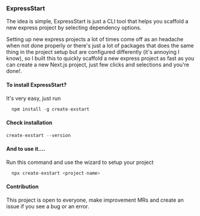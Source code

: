 ### ExpressStart

The idea is simple, ExpressStart is just a CLI tool that helps you scaffold a new express project by selecting dependency options.

Setting up new express projects a lot of times come off as an headache when not done properly or there's just a lot of packages that does the same thing
in the project setup but are configured differently (it's annoying I know), so I built this to quickly scaffold a new express project as fast as you can create a new Next.js project, just few clicks and selections and you're done!.

#### To install ExpressStart?

It's very easy, just run

```ts
  npm install -g create-exstart
```

#### Check installation
```ts
create-exstart --version
```

#### And to use it....

Run this command and use the wizard to setup your project

```ts
  npx create-exstart <project-name>
```

#### Contribution

This project is open to everyone, make improvement MRs and create an issue if you see a bug or an error.
